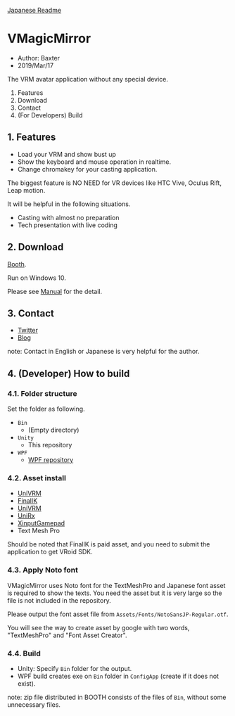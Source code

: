 
[Japanese Readme](https://github.com/malaybaku/VMagicMirror/blob/master/README.md)

# VMagicMirror

* Author: Baxter
* 2019/Mar/17

The VRM avatar application without any special device.

1. Features
2. Download
3. Contact
4. (For Developers) Build


## 1. Features

* Load your VRM and show bust up 
* Show the keyboard and mouse operation in realtime.
* Change chromakey for your casting application.

The biggest feature is NO NEED for VR devices like HTC Vive, Oculus Rift, Leap motion.

It will be helpful in the following situations.

* Casting with almost no preparation
* Tech presentation with live coding

## 2. Download

[Booth](https://booth.pm/en/items/1272298).

Run on Windows 10.

Please see [Manual](https://github.com/malaybaku/VMagicMirror/blob/master/doc/manual_en.md) for the detail.

## 3. Contact

* [Twitter](https://twitter.com/baku_dreameater)
* [Blog](https://www.baku-dreameater.net/)

note: Contact in English or Japanese is very helpful for the author.

## 4. (Developer) How to build

### 4.1. Folder structure

Set the folder as following.

+ `Bin`
    + (Empty directory)
+ `Unity`
    + This repository
+ `WPF`
    + [WPF repository](https://github.com/malaybaku/VMAgicMirrorConfig)

### 4.2. Asset install

* [UniVRM](https://dwango.github.io/vrm/)
* [FinalIK](https://assetstore.unity.com/packages/tools/animation/final-ik-14290)
* [UniVRM](https://dwango.github.io/vrm/)
* [UniRx](https://github.com/neuecc/UniRx)
* [XinputGamepad](https://github.com/kaikikazu/XinputGamePad)
* Text Mesh Pro

Should be noted that FinalIK is paid asset, and you need to submit the application to get VRoid SDK.

### 4.3. Apply Noto font

VMagicMirror uses Noto font for the TextMeshPro and Japanese font asset is required to show the texts. You need the asset but it is very large so the file is not included in the repository.

Please output the font asset file from `Assets/Fonts/NotoSansJP-Regular.otf`.

You will see the way to create asset by google with two words, "TextMeshPro" and "Font Asset Creator".

### 4.4. Build

* Unity: Specify `Bin` folder for the output.
* WPF build creates exe on `Bin` folder in `ConfigApp` (create if it does not exist).

note: zip file distributed in BOOTH consists of the files of `Bin`, without some unnecessary files.
